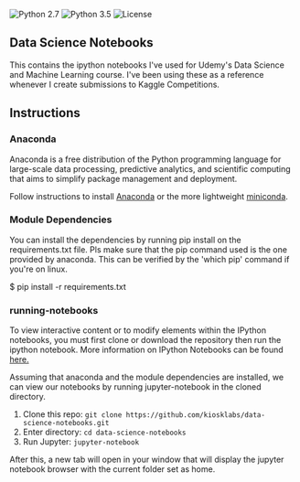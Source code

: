 ![Python 2.7](https://img.shields.io/badge/python-2.7-blue.svg)
![Python 3.5](https://img.shields.io/badge/python-3.5-blue.svg)
![License](https://img.shields.io/badge/license-MIT%20License-blue.svg)

## Data Science Notebooks

This contains the ipython notebooks I've used for Udemy's Data Science and Machine Learning course.
I've been using these as a reference whenever I create submissions to Kaggle Competitions.

## Instructions

### Anaconda

Anaconda is a free distribution of the Python programming language for large-scale data processing, predictive analytics, and scientific computing that aims to simplify package management and deployment.

Follow instructions to install [Anaconda](https://docs.continuum.io/anaconda/install) or the more lightweight [miniconda](http://conda.pydata.org/miniconda.html).

### Module Dependencies

You can install the dependencies by running pip install on the requirements.txt file. Pls make sure that the pip command used is the one provided by anaconda. This can be verified by the 'which pip' command if you're on linux.

$ pip install -r requirements.txt

### running-notebooks

To view interactive content or to modify elements within the IPython notebooks, you must first clone or download the repository then run the ipython notebook.  More information on IPython Notebooks can be found [here.](http://ipython.org/notebook.html)

Assuming that anaconda and the module dependencies are installed, we can view our notebooks by running jupyter-notebook in the cloned directory.

1. Clone this repo: `git clone https://github.com/kiosklabs/data-science-notebooks.git`
2. Enter directory: `cd data-science-notebooks`
3. Run Jupyter: `jupyter-notebook`

After this, a new tab will open in your window that will display the jupyter notebook browser with the current folder set as home.
